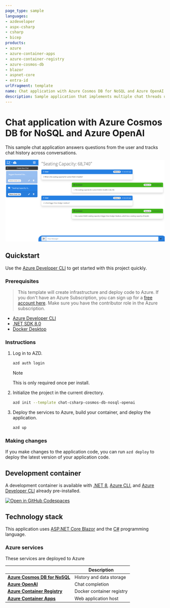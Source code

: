 ```yaml
---
page_type: sample
languages:
- azdeveloper
- aspx-csharp
- csharp
- bicep
products:
- azure
- azure-container-apps
- azure-container-registry
- azure-cosmos-db
- blazor
- aspnet-core
- entra-id
urlFragment: template
name: Chat application with Azure Cosmos DB for NoSQL and Azure OpenAI
description: Sample application that implements multiple chat threads using the Azure OpenAI for completions and Azure Cosmos DB for NoSQL for storage.
---
```

<!-- YAML front-matter schema: https://review.learn.microsoft.com/en-us/help/contribute/samples/process/onboarding?branch=main#supported-metadata-fields-for-readmemd -->

# Chat application with Azure Cosmos DB for NoSQL and Azure OpenAI

This sample chat application answers questions from the user and tracks chat history across conversations. 

![Screenshot of the application with multiple conversation streams and an active conversation on the seating capacity for a sports stadium.](assets/screenshot.png)

## Quickstart

Use the [Azure Developer CLI](https://learn.microsoft.com/azure/developer/azure-developer-cli) to get started with this project quickly.

### Prerequisites

> This template will create infrastructure and deploy code to Azure. If you don't have an Azure Subscription, you can sign up for a [free account here](https://azure.microsoft.com/free/). Make sure you have the contributor role in the Azure subscription.

- [Azure Developer CLI](https://aka.ms/azd-install)
- [.NET SDK 8.0](https://dotnet.microsoft.com/download/dotnet/8.0) 
- [Docker Desktop](https://www.docker.com/products/docker-desktop/)

### Instructions

1. Log in to AZD.
    
    ```bash
    azd auth login
    ```

    > [!NOTE]  
    > This is only required once per install.

1. Initialize the project in the current directory.
    
    ```bash
    azd init --template chat-csharp-cosmos-db-nosql-openai
    ```

1. Deploy the services to Azure, build your container, and deploy the application.
    
    ```bash
    azd up
    ```

### Making changes

If you make changes to the application code, you can run `azd deploy` to deploy the latest version of your application code.

## Development container

A development container is available with [.NET 8](https://dotnet.microsoft.com/download/dotnet/8.0), [Azure CLI](https://learn.microsoft.com/cli/azure/), and [Azure Developer CLI](https://learn.microsoft.com/azure/developer/azure-developer-cli) already pre-installed.

[![Open in GitHub Codespaces](https://github.com/codespaces/badge.svg)](https://codespaces.new/Azure-Samples/chat-csharp-cosmos-db-nosql-openai?quickstart=1)

## Technology stack

This application uses [ASP.NET Core Blazor](https://learn.microsoft.com/aspnet/core/blazor) and the [C#](https://learn.microsoft.com/dotnet/csharp/) programming language.

### Azure services

These services are deployed to Azure

| | Description |
| --- | --- |
| **[Azure Cosmos DB for NoSQL](https://learn.microsoft.com/azure/cosmos-db/nosql/)** | History and data storage |
| **[Azure OpenAI](https://learn.microsoft.com/azure/ai-services/openai)** | Chat completion |
| **[Azure Container Registry](https://learn.microsoft.com/azure/container-registry)** | Docker container registry |
| **[Azure Container Apps](https://learn.microsoft.com/azure/container-apps)** | Web application host |
